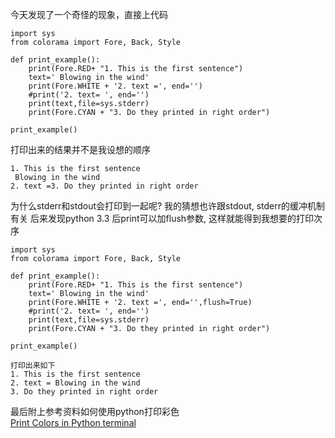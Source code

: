 今天发现了一个奇怪的现象，直接上代码  
```
import sys
from colorama import Fore, Back, Style 

def print_example():
    print(Fore.RED+ "1. This is the first sentence")
    text=' Blowing in the wind'
    print(Fore.WHITE + '2. text =', end='')
    #print('2. text= ', end='')
    print(text,file=sys.stderr)
    print(Fore.CYAN + "3. Do they printed in right order")

print_example()
```
打印出来的结果并不是我设想的顺序  
```
1. This is the first sentence
 Blowing in the wind
2. text =3. Do they printed in right order
```
为什么stderr和stdout会打印到一起呢? 我的猜想也许跟stdout, stderr的缓冲机制有关
后来发现python 3.3 后print可以加flush参数, 这样就能得到我想要的打印次序
```
import sys
from colorama import Fore, Back, Style 

def print_example():
    print(Fore.RED+ "1. This is the first sentence")
    text=' Blowing in the wind'
    print(Fore.WHITE + '2. text =', end='',flush=True)
    #print('2. text= ', end='')
    print(text,file=sys.stderr)
    print(Fore.CYAN + "3. Do they printed in right order")

print_example()

打印出来如下
1. This is the first sentence
2. text = Blowing in the wind
3. Do they printed in right order

```
最后附上参考资料如何使用python打印彩色  
[Print Colors in Python terminal](https://www.geeksforgeeks.org/print-colors-python-terminal/)
